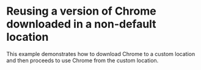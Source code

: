 # Reusing a version of Chrome downloaded in a non-default location

This example demonstrates how to download Chrome to a custom location and then
proceeds to use Chrome from the custom location.
